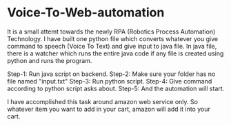 # Voice-To-Web-automation

It is a small  attemt towards the newly RPA (Robotics Process Automation) Technology. I have built one python file which converts whatever you give command to speech (Voice To Text) and give input to java file. In java file, there is a watcher which runs the entire java code if any file is created using python and runs the program.

Step-1: Run java script on backend.
Step-2: Make sure your folder has no file named "input.txt"
Step-3: Run python script.
Step-4: Give command according to python script asks about.
Step-5: And the automation will start.

I have accomplished this task around amazon web service only. So whatever item you want to add in your cart, amazon will add it into your cart.
